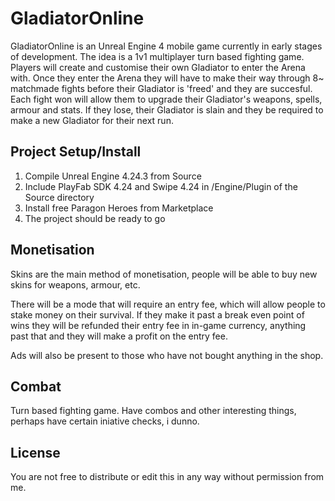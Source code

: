 # GladiatorOnline

GladiatorOnline is an Unreal Engine 4 mobile game currently in early stages of development. The idea is a 1v1 multiplayer turn based fighting game. Players will create and customise their own Gladiator to enter the Arena with. Once they enter the Arena they will have to make their way through 8~ matchmade fights before their Gladiator is 'freed' and they are succesful. Each fight won will allow them to upgrade their Gladiator's weapons, spells, armour and stats. If they lose, their Gladiator is slain and they be required to make a new Gladiator for their next run.

## Project Setup/Install

1. Compile Unreal Engine 4.24.3 from Source
2. Include PlayFab SDK 4.24 and Swipe 4.24 in /Engine/Plugin of the Source directory
3. Install free Paragon Heroes from Marketplace
4. The project should be ready to go

## Monetisation

Skins are the main method of monetisation, people will be able to buy new skins for weapons, armour, etc.

There will be a mode that will require an entry fee, which will allow people to stake money on their survival. If they make it past a break even point of wins they will be refunded their entry fee in in-game currency, anything past that and they will make a profit on the entry fee.

Ads will also be present to those who have not bought anything in the shop.

## Combat

Turn based fighting game. Have combos and other interesting things, perhaps have certain iniative checks, i dunno.

## License

You are not free to distribute or edit this in any way without permission from me.

